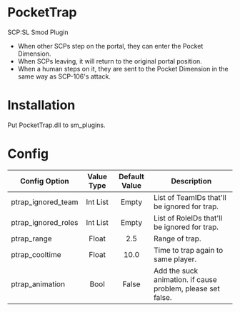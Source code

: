# PocketTrap
SCP:SL Smod Plugin

* When other SCPs step on the portal, they can enter the Pocket Dimension.
* When SCPs leaving, it will return to the original portal position.
* When a human steps on it, they are sent to the Pocket Dimension in the same way as SCP-106's attack.

# Installation

Put PocketTrap.dll to sm_plugins.

# Config

Config Option | Value Type | Default Value | Description
--- | :---: | :---: | ---
ptrap_ignored_team | Int List | Empty | List of TeamIDs that'll be ignored for trap.
ptrap_ignored_roles | Int List | Empty | List of RoleIDs that'll be ignored for trap.
ptrap_range | Float | 2.5 | Range of trap.
ptrap_cooltime | Float | 10.0 | Time to trap again to same player.
ptrap_animation | Bool | False | Add the suck animation. if cause problem, please set false.
